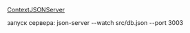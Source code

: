 [ContextJSONServer
]( https://alextol-kin.github.io/ContextJSONServer/)

запуск сервера: json-server --watch src/db.json --port 3003
